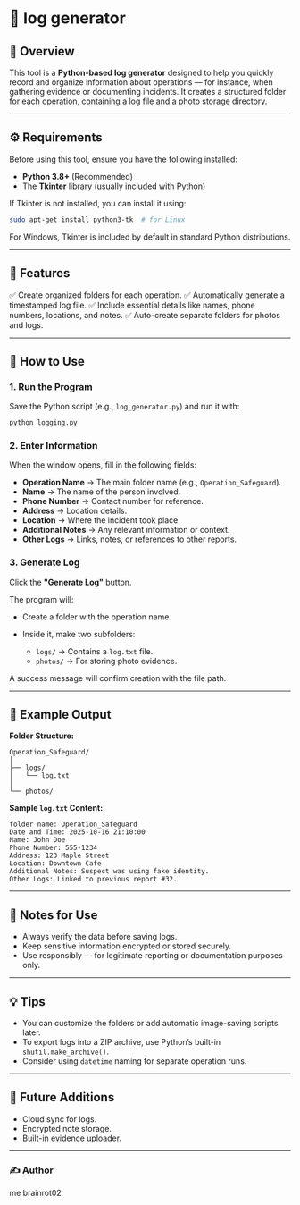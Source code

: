 # 📘 log generator

## 🧩 Overview

This tool is a **Python-based log generator** designed to help you quickly record and organize information about operations — for instance, when gathering evidence or documenting incidents. It creates a structured folder for each operation, containing a log file and a photo storage directory.

---

## ⚙️ Requirements

Before using this tool, ensure you have the following installed:

* **Python 3.8+** (Recommended)
* The **Tkinter** library (usually included with Python)

If Tkinter is not installed, you can install it using:

```bash
sudo apt-get install python3-tk  # for Linux
```

For Windows, Tkinter is included by default in standard Python distributions.

---

## 🧰 Features

✅ Create organized folders for each operation.
✅ Automatically generate a timestamped log file.
✅ Include essential details like names, phone numbers, locations, and notes.
✅ Auto-create separate folders for photos and logs.

---

## 🚀 How to Use

### 1. **Run the Program**

Save the Python script (e.g., `log_generator.py`) and run it with:

```bash
python logging.py
```

### 2. **Enter Information**

When the window opens, fill in the following fields:

* **Operation Name** → The main folder name (e.g., `Operation_Safeguard`).
* **Name** → The name of the person involved.
* **Phone Number** → Contact number for reference.
* **Address** → Location details.
* **Location** → Where the incident took place.
* **Additional Notes** → Any relevant information or context.
* **Other Logs** → Links, notes, or references to other reports.

### 3. **Generate Log**

Click the **"Generate Log"** button.

The program will:

* Create a folder with the operation name.
* Inside it, make two subfolders:

  * `logs/` → Contains a `log.txt` file.
  * `photos/` → For storing photo evidence.

A success message will confirm creation with the file path.

---

## 📂 Example Output

**Folder Structure:**

```
Operation_Safeguard/
│
├── logs/
│   └── log.txt
│
└── photos/
```

**Sample `log.txt` Content:**

```
folder name: Operation_Safeguard
Date and Time: 2025-10-16 21:10:00
Name: John Doe
Phone Number: 555-1234
Address: 123 Maple Street
Location: Downtown Cafe
Additional Notes: Suspect was using fake identity.
Other Logs: Linked to previous report #32.
```

---

## 🪪 Notes for Use

* Always verify the data before saving logs.
* Keep sensitive information encrypted or stored securely.
* Use responsibly — for legitimate reporting or documentation purposes only.

---

## 💡 Tips

* You can customize the folders or add automatic image-saving scripts later.
* To export logs into a ZIP archive, use Python’s built-in `shutil.make_archive()`.
* Consider using `datetime` naming for separate operation runs.

---

## 🧱 Future Additions

* Cloud sync for logs.
* Encrypted note storage.
* Built-in evidence uploader.

---

### ✍️ Author

me brainrot02
